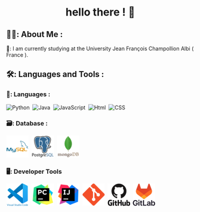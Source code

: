 <h1>
  <div id="header" align="center">
  hello there ! 👋
  </div>
</h1>

## 👨‍💻: About Me :
🎒: I am currently studying at the University Jean François Champollion Albi ( France ).


## 🛠️: Languages and Tools :
### 🧰: Languages :
<div>
  <img src="https://camo.githubusercontent.com/a1b2dac5667822ee0d98ae6d799da61987fd1658dfeb4d2ca6e3c99b1535ebd8/68747470733a2f2f696d672e736869656c64732e696f2f62616467652f707974686f6e2d3336373041303f7374796c653d666f722d7468652d6261646765266c6f676f3d707974686f6e266c6f676f436f6c6f723d666664643534" title="Python" alt="Python"/>&nbsp;
  <img src="https://camo.githubusercontent.com/6cbecd63a9a8f83ee186885c446938820ffa8304942a284ee6e1e2acb2bfd822/68747470733a2f2f696d672e736869656c64732e696f2f62616467652f6a6176612d2532334544384230302e7376673f7374796c653d666f722d7468652d6261646765266c6f676f3d6a617661266c6f676f436f6c6f723d7768697465" title="Java" alt="Java"/>&nbsp;
<img src="https://camo.githubusercontent.com/aeddc848275a1ffce386dc81c04541654ca07b2c43bbb8ad251085c962672aea/68747470733a2f2f696d672e736869656c64732e696f2f62616467652f6a6176617363726970742d2532333332333333302e7376673f7374796c653d666f722d7468652d6261646765266c6f676f3d6a617661736372697074266c6f676f436f6c6f723d253233463744463145" title="JavaScript" alt="JavaScript" />&nbsp;
<img src="https://camo.githubusercontent.com/49fbb99f92674cc6825349b154b65aaf4064aec465d61e8e1f9fb99da3d922a1/68747470733a2f2f696d672e736869656c64732e696f2f62616467652f68746d6c352d2532334533344632362e7376673f7374796c653d666f722d7468652d6261646765266c6f676f3d68746d6c35266c6f676f436f6c6f723d7768697465" title="Html" alt="Html" />&nbsp;
<img src="https://camo.githubusercontent.com/e6b67b27998fca3bccf4c0ee479fc8f9de09d91f389cccfbe6cb1e29c10cfbd7/68747470733a2f2f696d672e736869656c64732e696f2f62616467652f637373332d2532333135373242362e7376673f7374796c653d666f722d7468652d6261646765266c6f676f3d63737333266c6f676f436f6c6f723d7768697465" title="CSS" alt="CSS" />&nbsp;

  ### 🗃️: Database :
  <img src="https://github.com/devicons/devicon/blob/master/icons/mysql/mysql-original-wordmark.svg" title="SQL" alt="SQL" width="60" height="60"/>&nbsp;
   <img src="https://github.com/devicons/devicon/blob/master/icons/postgresql/postgresql-original-wordmark.svg" title="Postgres" alt="Postgres" width="60" height="60"  />&nbsp;
   <img src="https://github.com/devicons/devicon/blob/master/icons/mongodb/mongodb-original-wordmark.svg" title="MongoDB" alt="MongoDB" width="60" height="60" />&nbsp;
   
  ### 🖥️: Developer Tools
  <img src="https://github.com/devicons/devicon/blob/master/icons/vscode/vscode-original-wordmark.svg" title="VsCode" alt="VsCode" width="60" height="60"/>&nbsp;
  <img src="https://github.com/devicons/devicon/blob/master/icons/pycharm/pycharm-original.svg" title="Pycharm" alt="Pycharm" width="60" height="60"  />&nbsp;
  <img src="https://github.com/devicons/devicon/blob/master/icons/intellij/intellij-original.svg" title="intellij" alt="intellij" width="60" height="60" />&nbsp;
  <img src="https://github.com/devicons/devicon/blob/master/icons/git/git-original.svg" title="git" alt="git" width="60" height="60" />&nbsp;
  <img src="https://github.com/devicons/devicon/blob/master/icons/github/github-original-wordmark.svg" title="github" alt="github" width="60" height="60" />&nbsp;
  <img src="https://github.com/devicons/devicon/blob/master/icons/gitlab/gitlab-original-wordmark.svg" title="gitlab" alt="gitlab" width="60" height="60" />&nbsp;

</div>



<!--
## 📁: My Stats :
[![GitHub Streak](http://github-readme-streak-stats.herokuapp.com?user=NoeChampo&theme=dark&background=000000)](https://git.io/streak-stats)
## 🐍: My Most Used Languages :

[![Top Langs](https://github-readme-stats.vercel.app/api/top-langs/?username=NoeChampo&layout=compact&theme=vision-friendly-dark)](https://github.com/anuraghazra/github-readme-stats)

-->



<!--
**NoeChampo/NoeChampo** is a ✨ _special_ ✨ repository because its `README.md` (this file) appears on your GitHub profile.

Here are some ideas to get you started:

- 🔭 I’m currently working on ...
- 🌱 I’m currently learning ...
- 👯 I’m looking to collaborate on ...
- 🤔 I’m looking for help with ...
- 💬 Ask me about ...
- 📫 How to reach me: ...
- 😄 Pronouns: ...
- ⚡ Fun fact: ...
-->
